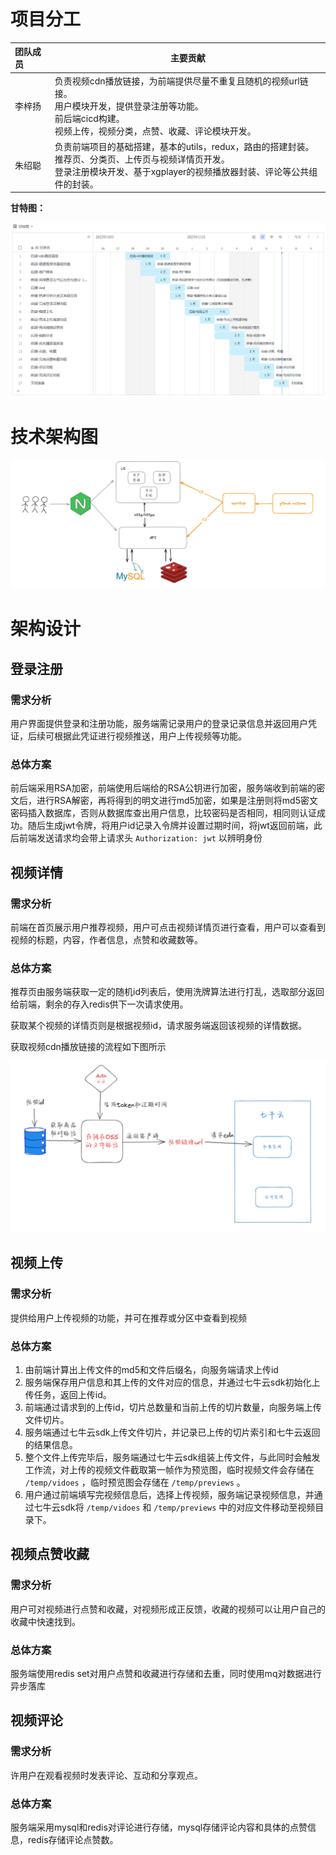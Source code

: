 # 项目分工

| **团队成员** | **主要贡献**                                                 |
| :----------- | ------------------------------------------------------------ |
| 李梓扬       | 负责视频cdn播放链接，为前端提供尽量不重复且随机的视频url链接。<br />用户模块开发，提供登录注册等功能。<br />前后端cicd构建。<br />视频上传，视频分类，点赞、收藏、评论模块开发。 |
| 朱绍聪       | 负责前端项目的基础搭建，基本的utils，redux，路由的搭建封装。<br />推荐页、分类页、上传页与视频详情页开发。<br />登录注册模块开发、基于xgplayer的视频播放器封装、评论等公共组件的封装。 |

**甘特图：**

![img](../assets/gante.png)

# 技术架构图


![image-20231107193027041](../assets/image-20231107193027041.png)

# 架构设计

## 登录注册

### 需求分析

用户界面提供登录和注册功能，服务端需记录用户的登录记录信息并返回用户凭证，后续可根据此凭证进行视频推送，用户上传视频等功能。

### 总体方案

前后端采用RSA加密，前端使用后端给的RSA公钥进行加密，服务端收到前端的密文后，进行RSA解密，再将得到的明文进行md5加密，如果是注册则将md5密文密码插入数据库，否则从数据库查出用户信息，比较密码是否相同，相同则认证成功。随后生成jwt令牌，将用户id记录入令牌并设置过期时间，将jwt返回前端，此后前端发送请求均会带上请求头 `Authorization: jwt` 以辨明身份



## 视频详情

### 需求分析

前端在首页展示用户推荐视频，用户可点击视频详情页进行查看，用户可以查看到视频的标题，内容，作者信息，点赞和收藏数等。

### 总体方案

推荐页由服务端获取一定的随机id列表后，使用洗牌算法进行打乱，选取部分返回给前端，剩余的存入redis供下一次请求使用。

获取某个视频的详情页则是根据视频id，请求服务端返回该视频的详情数据。

获取视频cdn播放链接的流程如下图所示

![image-20231107165838292](../assets/image-20231107165838292.png)



## 视频上传

### 需求分析

提供给用户上传视频的功能，并可在推荐或分区中查看到视频

### 总体方案

1. 由前端计算出上传文件的md5和文件后缀名，向服务端请求上传id
2. 服务端保存用户信息和其上传的文件对应的信息，并通过七牛云sdk初始化上传任务，返回上传id。
3. 前端通过请求到的上传id，切片总数量和当前上传的切片数量，向服务端上传文件切片。
4. 服务端通过七牛云sdk上传文件切片，并记录已上传的切片索引和七牛云返回的结果信息。
5. 整个文件上传完毕后，服务端通过七牛云sdk组装上传文件，与此同时会触发工作流，对上传的视频文件截取第一帧作为预览图，临时视频文件会存储在 `/temp/vidoes` ，临时预览图会存储在 `/temp/previews` 。
6. 用户通过前端填写完视频信息后，选择上传视频，服务端记录视频信息，并通过七牛云sdk将 `/temp/vidoes` 和  `/temp/previews` 中的对应文件移动至视频目录下。

## 视频点赞收藏

### 需求分析

用户可对视频进行点赞和收藏，对视频形成正反馈，收藏的视频可以让用户自己的收藏中快速找到。

### 总体方案

服务端使用redis set对用户点赞和收藏进行存储和去重，同时使用mq对数据进行异步落库

## 视频评论

### 需求分析

许用户在观看视频时发表评论、互动和分享观点。

### 总体方案

服务端采用mysql和redis对评论进行存储，mysql存储评论内容和具体的点赞信息，redis存储评论点赞数。


